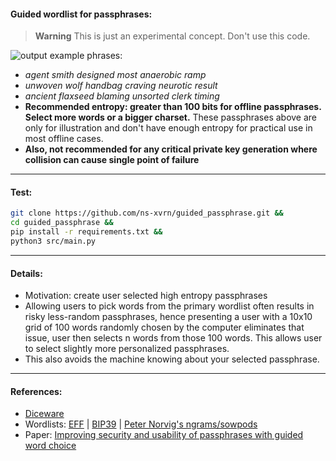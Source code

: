 ####  Guided wordlist for passphrases:
> **Warning**
> This is just an experimental concept. Don't use this code.

![output](output.png "output")
example phrases:
- *agent smith designed most anaerobic ramp*
- *unwoven wolf handbag craving neurotic result*
- *ancient flaxseed blaming unsorted clerk timing*
- **Recommended entropy: greater than 100 bits for offline passphrases. Select more words or a bigger charset.** These passphrases above are only for illustration and don't have enough entropy for practical use in most offline cases.
- **Also, not recommended for any critical private key generation where collision can cause single point of failure**

---
#### Test:

```bash
git clone https://github.com/ns-xvrn/guided_passphrase.git &&
cd guided_passphrase &&
pip install -r requirements.txt &&
python3 src/main.py
```

----

#### Details:
- Motivation: create user selected high entropy passphrases
- Allowing users to pick words from the primary wordlist often results in risky less-random passphrases, hence presenting a user with a 10x10 grid of 100 words randomly chosen by the computer eliminates that issue, user then selects n words from those 100 words. This allows user to select slightly more personalized passphrases.
- This also avoids the machine knowing about your selected passphrase.



----
#### References:
- [Diceware](https://en.wikipedia.org/wiki/Diceware)
- Wordlists: [EFF](https://www.eff.org/deeplinks/2016/07/new-wordlists-random-passphrases) | [BIP39](https://github.com/bitcoin/bips/blob/master/bip-0039/english.txt) | [Peter Norvig's ngrams/sowpods](https://norvig.com/ngrams/)
- Paper: [Improving security and usability of passphrases with guided word choice](https://dl.acm.org/doi/abs/10.1145/3274694.3274734)